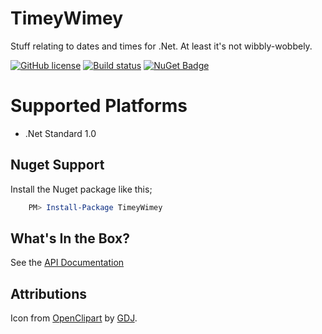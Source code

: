 # TimeyWimey
Stuff relating to dates and times for .Net. At least it's not wibbly-wobbely.

[![GitHub license](https://img.shields.io/github/license/mashape/apistatus.svg)](https://github.com/Yortw/TimeyWimey/blob/master/LICENSE) [![Build status](https://ci.appveyor.com/api/projects/status/d2px5s28u8pibs07/branch/master?svg=true)](https://ci.appveyor.com/project/Yortw/timeywimey/branch/master) [![NuGet Badge](https://buildstats.info/nuget/timeywimey)](https://www.nuget.org/packages/timeywimey/)

# Supported Platforms
* .Net Standard 1.0

## Nuget Support

Install the Nuget package like this;

```powershell
    PM> Install-Package TimeyWimey
```

## What's In the Box?
See the [API Documentation](https://yortw.github.io/TimeyWimey/api/TimeyWimey.html)

## Attributions
Icon from [OpenClipart](https://openclipart.org/detail/220979/blue-police-telephone-box) by [GDJ](https://openclipart.org/user-detail/GDJ).
